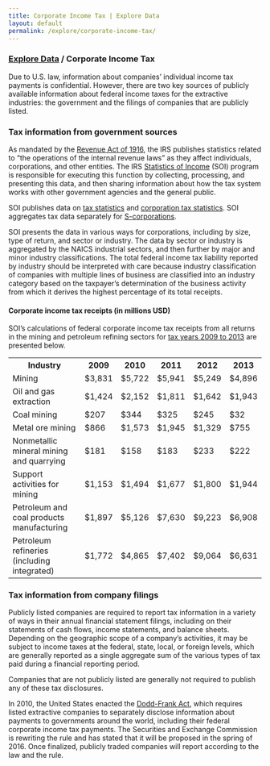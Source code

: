 ```yaml
---
title: Corporate Income Tax | Explore Data
layout: default
permalink: /explore/corporate-income-tax/
---
```


<div class="container-outer container-padded">

  <h3> <a href="{{ site.baseurl }}/explore/">Explore Data</a> / Corporate Income Tax</h3>
  
  <p>Due to U.S. law, information about companies’ individual income tax payments is confidential. However, there are two key sources of publicly available information about federal income taxes for the extractive industries: the government and the filings of companies that are publicly listed.</p>
  
  <h3>Tax information from government sources</h3>
  
  <p>As mandated by the <a href="http://legisworks.org/sal/39/stats/STATUTE-39-Pg756.pdf">Revenue Act of 1916</a>, the IRS publishes statistics related to “the operations of the internal revenue laws” as they affect individuals, corporations, and other entities. The IRS <a href="https://www.irs.gov/uac/SOI-Tax-Stats-Statistics-of-Income">Statistics of Income</a> (SOI) program is responsible for executing this function by collecting, processing, and presenting this data, and then sharing information about how the tax system works with other government agencies and the general public.</p>
  
  <p>SOI publishes data on <a href="https://www.irs.gov/uac/Tax-Stats-2">tax statistics</a> and <a href="https://www.irs.gov/uac/SOI-Tax-Stats-Corporation-Tax-Statistics">corporation tax statistics</a>.  SOI aggregates tax data separately for <a href="https://www.irs.gov/uac/SOI-Tax-Stats-S-Corporation-Statistics">S-corporations</a>.</p>
  
  <p>SOI presents the data in various ways for corporations, including by size, type of return, and sector or industry. The data by sector or industry is aggregated by the NAICS industrial sectors, and then further by major and minor industry classifications. The total federal income tax liability reported by industry should be interpreted with care because industry classification of companies with multiple lines of business are classified into an industry category based on the taxpayer’s determination of the business activity from which it derives the highest percentage of its total receipts.</p>
    
  <h4>Corporate income tax receipts (in millions USD)</h4>
  
  <p>SOI’s calculations of federal corporate income tax receipts from all returns in the mining and petroleum refining sectors for <a href="https://www.irs.gov/uac/SOI-Tax-Stats-Returns-of-Active-Corporations-Table-1">tax years 2009 to 2013</a> are presented below.</p>
  
  <table>
    <tr>
		<th>Industry</th>
		<th>2009</th>
		<th>2010</th>
		<th>2011</th>
		<th>2012</th>
		<th>2013</th>
    </tr>
    <tr>
		<td>Mining</td>
		<td>$3,831</td>
		<td>$5,722</td>
		<td>$5,941</td>
		<td>$5,249</td>
		<td>$4,896</td>
    </tr>
    <tr>
		<td>Oil and gas extraction</td>
		<td>$1,424</td>
		<td>$2,152</td>
		<td>$1,811</td>
		<td>$1,642</td>
		<td>$1,943</td>
    </tr>
    <tr>
		<td>Coal mining</td>
		<td>$207</td>
		<td>$344</td>
		<td>$325</td>
		<td>$245</td>
		<td>$32</td>
    </tr>
    <tr>
		<td>Metal ore mining</td>
		<td>$866</td>
		<td>$1,573</td>
		<td>$1,945</td>
		<td>$1,329</td>
		<td>$755</td>
    </tr>
    <tr>
		<td>Nonmetallic mineral mining and quarrying</td>
		<td>$181</td>
		<td>$158</td>
		<td>$183</td>
		<td>$233</td>
		<td>$222</td>
    </tr>
    <tr>
		<td>Support activities for mining</td>
		<td>$1,153</td>
		<td>$1,494</td>
		<td>$1,677</td>
		<td>$1,800</td>
		<td>$1,944</td>
    </tr>
    <tr>
		<td>Petroleum and coal products manufacturing</td>
		<td>$1,897</td>
		<td>$5,126</td>
		<td>$7,630</td>
		<td>$9,223</td>
		<td>$6,908</td>
    </tr>
    <tr>
		<td>Petroleum refineries (including integrated)</td>
		<td>$1,772</td>
		<td>$4,865</td>
		<td>$7,402</td>
		<td>$9,064</td>
		<td>$6,631</td>
    </tr>
  </table>
  
  <h3>Tax information from company filings</h3>
  
  <p>Publicly listed companies are required to report tax information in a variety of ways in their annual financial statement filings, including on their statements of cash flows, income statements, and balance sheets. Depending on the geographic scope of a company’s activities, it may be subject to income taxes at the federal, state, local, or foreign levels, which are generally reported as a single aggregate sum of the various types of tax paid during a financial reporting period.</p>
  
  <p>Companies that are not publicly listed are generally not required to publish any of these tax disclosures.</p>
  
  <p>In 2010, the United States enacted the <a href="{{site.baseurl}}/how-it-works/federal-reforms/#dodd-frank">Dodd-Frank Act</a>, which requires listed extractive companies to separately disclose information about payments to governments around the world, including their federal corporate income tax payments. The Securities and Exchange Commission is rewriting the rule and has stated that it will be proposed in the spring of 2016. Once finalized, publicly traded companies will report according to the law and the rule.</p>

</div>
